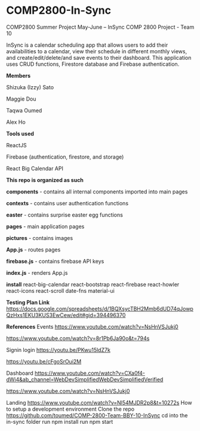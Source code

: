 # COMP2800-In-Sync
COMP2800 Summer Project May-June – InSync
COMP 2800 Project - Team 10

InSync is a calendar scheduling app that allows users to add their availabilities to a calendar, view their schedule in different monthly views, and create/edit/delete/and save events to their dashboard. This application uses CRUD functions, Firestore database and Firebase authentication.

**Members**

Shizuka (Izzy) Sato

Maggie Dou

Taqwa Oumed

Alex Ho



**Tools used**

ReactJS

Firebase (authentication, firestore, and storage)

React Big Calendar API

**This repo is organized as such**

**components** - contains all internal components imported into main pages

**contexts** - contains user authentication functions

**easter** - contains surprise easter egg functions

**pages** - main application pages

**pictures** - contains images

**App.js** - routes pages

**firebase.js** - contains firebase API keys

**index.js** - renders App.js

**install**
react-big-calendar
react-bootstrap
react-firebase
react-howler
react-icons
react-scroll
date-fns
material-ui

**Testing Plan Link**
https://docs.google.com/spreadsheets/d/1BQXsycTBH2Mmb6dUD74qJowpQzHxs1EKU3KUS3EwCew/edit#gid=394496370

**References**
Events
https://www.youtube.com/watch?v=NsHnVSJukj0

https://www.youtube.com/watch?v=8r1Pb6Ja90o&t=794s

Signin login
https://youtu.be/PKwu15ldZ7k

https://youtu.be/cFgoSrOui2M

Dashboard
https://www.youtube.com/watch?v=CXa0f4-dWi4&ab_channel=WebDevSimplifiedWebDevSimplifiedVerified

https://www.youtube.com/watch?v=NsHnVSJukj0

Landing
https://www.youtube.com/watch?v=Nl54MJDR2p8&t=10272s
How to setup a development environment
Clone the repo https://github.com/toumed/COMP-2800-Team-BBY-10-InSync
cd into the in-sync folder
run npm install
run npm start
